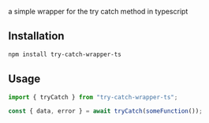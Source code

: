 a simple wrapper for the try catch method in typescript

## Installation

```bash
npm install try-catch-wrapper-ts
```

## Usage

```ts
import { tryCatch } from "try-catch-wrapper-ts";

const { data, error } = await tryCatch(someFunction());
```